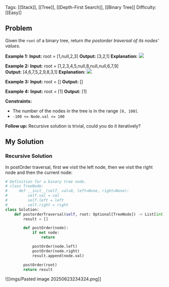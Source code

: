 Tags: [[Stack]], [[Tree]], [[Depth-First Search]], [[Binary Tree]]
Difficulty: [[Easy]]
## Problem
Given the `root` of a binary tree, return _the postorder traversal of its nodes' values_.

**Example 1:**
**Input:** root = [1,null,2,3]
**Output:** [3,2,1]
**Explanation:**
![](https://assets.leetcode.com/uploads/2024/08/29/screenshot-2024-08-29-202743.png)

**Example 2:**
**Input:** root = [1,2,3,4,5,null,8,null,null,6,7,9]
**Output:** [4,6,7,5,2,9,8,3,1]
**Explanation:**
![](https://assets.leetcode.com/uploads/2024/08/29/tree_2.png)

**Example 3:**
**Input:** root = []
**Output:** []

**Example 4:**
**Input:** root = [1]
**Output:** [1]

**Constraints:**
- The number of the nodes in the tree is in the range `[0, 100]`.
- `-100 <= Node.val <= 100`

**Follow up:** Recursive solution is trivial, could you do it iteratively?

## My Solution
### Recursive Solution
In postOrder traversal, first we visit the left node, then we visit the right node and then the current node:

```python
# Definition for a binary tree node.
# class TreeNode:
#     def __init__(self, val=0, left=None, right=None):
#         self.val = val
#         self.left = left
#         self.right = right
class Solution:
    def postorderTraversal(self, root: Optional[TreeNode]) -> List[int]:
        result = []

        def postOrder(node):
            if not node:
                return

            postOrder(node.left)
            postOrder(node.right)
            result.append(node.val)

        postOrder(root)
        return result
```

![[imgs/Pasted image 20250623234324.png]]

